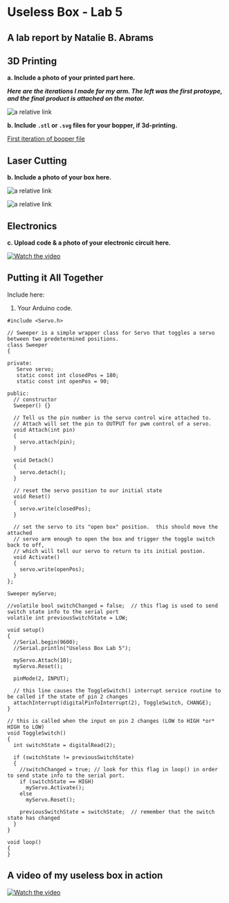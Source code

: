 # Useless Box - Lab 5

## A lab report by Natalie B. Abrams

## 3D Printing

**a. Include a photo of your printed part here.**

***Here are the iterations I made for my arm. The left was the first protoype, and the final product is attached on the motor.***


![a relative link](./IMG_9298.JPG)

**b. Include `.stl` or `.svg` files for your bopper, if 3d-printing.**

[First iteration of booper file](./boop2.svg)

## Laser Cutting

**b. Include a photo of your box here.**

![a relative link](./IMG_8340.JPG)

![a relative link](./IMG_2160.JPG)

## Electronics

**c. Upload code & a photo of your electronic circuit here.**

[![Watch the video](/circut.jpg)](https://youtu.be/gwqkft8TaS8)

## Putting it All Together

Include here:
1. Your Arduino code.

```
#include <Servo.h> 

// Sweeper is a simple wrapper class for Servo that toggles a servo between two predetermined positions.
class Sweeper
{
  
private:
   Servo servo;
   static const int closedPos = 180;
   static const int openPos = 90;

public: 
  // constructor
  Sweeper() {}

  // Tell us the pin number is the servo control wire attached to.
  // Attach will set the pin to OUTPUT for pwm control of a servo.
  void Attach(int pin)
  {
    servo.attach(pin);
  }
  
  void Detach()
  {
    servo.detach();
  }

  // reset the servo position to our initial state
  void Reset()
  {
    servo.write(closedPos);
  }

  // set the servo to its "open box" position.  this should move the attached
  // servo arm enough to open the box and trigger the toggle switch back to off,
  // which will tell our servo to return to its initial postion.
  void Activate()
  {
    servo.write(openPos);
  }
};

Sweeper myServo;

//volatile bool switchChanged = false;  // this flag is used to send switch state info to the serial port
volatile int previousSwitchState = LOW;

void setup()
{
  //Serial.begin(9600);
  //Serial.println("Useless Box Lab 5");
  
  myServo.Attach(10);
  myServo.Reset();

  pinMode(2, INPUT); 

  // this line causes the ToggleSwitch() interrupt service routine to be called if the state of pin 2 changes
  attachInterrupt(digitalPinToInterrupt(2), ToggleSwitch, CHANGE);
}

// this is called when the input on pin 2 changes (LOW to HIGH *or* HIGH to LOW)
void ToggleSwitch()
{
  int switchState = digitalRead(2);
    
  if (switchState != previousSwitchState)
  {
    //switchChanged = true; // look for this flag in loop() in order to send state info to the serial port.
    if (switchState == HIGH)
      myServo.Activate();
    else
      myServo.Reset();

    previousSwitchState = switchState;  // remember that the switch state has changed
  } 
}
  
void loop()
{ 
}
```

## A video of my useless box in action

[![Watch the video](/box.jpg)](https://youtu.be/Xz3YT5VJaF4)

